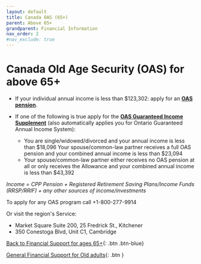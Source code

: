 ```yaml
---
layout: default
title: Canada OAS (65+)
parent: Above 65+
grandparent: Financial Information
nav_order: 2
#nav_exclude: true
---
```


#  Canada Old Age Security (OAS) for above 65+

- If your individual annual income is less than $123,302: apply for an [**OAS pension**](https://www.canada.ca/en/services/benefits/publicpensions/cpp/old-age-security/apply.html).

- If one of the following is true apply for the [**OAS Guaranteed Income Supplement**](https://www.canada.ca/en/services/benefits/publicpensions/cpp/old-age-security/guaranteed-income-supplement/apply.html) (also automatically applies you for Ontario Guaranteed Annual Income System):
	* You are single/widowed/divorced and your annual income is less than $18,096 Your spouse/common-law partner receives a full OAS pension and your combined annual income is less than $23,094
	* Your spouse/common-law partner either receives no OAS pension at all or only receives the Allowance and your combined annual income is less than $43,392


*Income = CPP Pension + Registered Retirement Saving Plans/Income Funds (RRSP/RRIF) + any other sources of income/investments*

To apply for any OAS program call +1-800-277-9914 

Or visit the region's Service:
- Market Square Suite 200, 25 Fredrick St., Kitchener
- 350 Conestoga Blvd, Unit C1, Cambridge

[Back to Financial Support for ages 65+](./Above65.md){: .btn .btn-blue}

[General Financial Support for Old adults](./financialhelp.md){: .btn }
